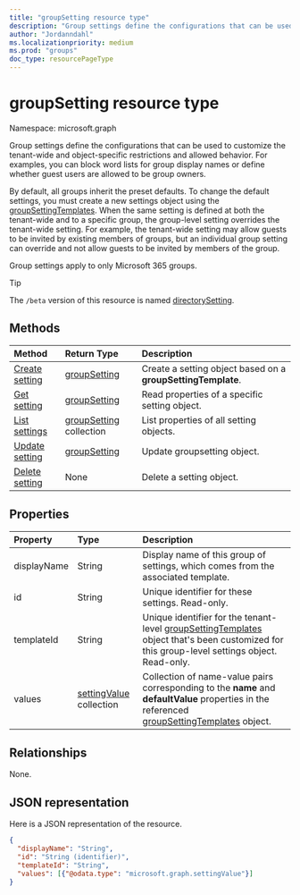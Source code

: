 ```yaml
---
title: "groupSetting resource type"
description: "Group settings define the configurations that can be used to customize the tenant-wide and object-specific restrictions and allowed behavior. For examples, you can block word lists for group display names or define whether guest users are allowed to be group owners."
author: "Jordanndahl"
ms.localizationpriority: medium
ms.prod: "groups"
doc_type: resourcePageType
---
```


# groupSetting resource type

Namespace: microsoft.graph

Group settings define the configurations that can be used to customize the tenant-wide and object-specific restrictions and allowed behavior. For examples, you can block word lists for group display names or define whether guest users are allowed to be group owners.

By default, all groups inherit the preset defaults. To change the default settings, you must create a new settings object using the [groupSettingTemplates](groupsettingtemplate.md). When the same setting is defined at both the tenant-wide and to a specific group, the group-level setting overrides the tenant-wide setting. For example, the tenant-wide setting may allow guests to be invited by existing members of groups, but an individual group setting can override and not allow guests to be invited by members of the group.

Group settings apply to only Microsoft 365 groups.

> [!TIP]
> The `/beta` version of this resource is named [directorySetting](../../beta/resources/directorysetting.md).

## Methods

| Method | Return Type | Description |
|:---------------|:--------|:----------|
|[Create setting](../api/group-post-settings.md) | [groupSetting](groupsetting.md) |Create a setting object based on a **groupSettingTemplate**.|
|[Get setting](../api/groupsetting-get.md) | [groupSetting](groupsetting.md) | Read properties of a specific setting object. |
|[List settings](../api/group-list-settings.md) | [groupSetting](groupsetting.md) collection | List properties of all setting objects. |
|[Update setting](../api/groupsetting-update.md) | [groupSetting](groupsetting.md) | Update groupsetting object. |
|[Delete setting](../api/groupsetting-delete.md) | None | Delete a setting object. |

## Properties

| Property | Type | Description |
|:---------------|:--------|:----------|
|displayName|String| Display name of this group of settings, which comes from the associated template. |
|id|String| Unique identifier for these settings. Read-only. |
|templateId|String| Unique identifier for the tenant-level [groupSettingTemplates](groupsettingtemplate.md) object that's been customized for this group-level settings object. Read-only. |
|values|[settingValue](settingvalue.md) collection| Collection of name-value pairs corresponding to the **name** and **defaultValue** properties in the referenced [groupSettingTemplates](groupsettingtemplate.md) object. |

## Relationships

None.

## JSON representation

Here is a JSON representation of the resource.

<!--{
  "blockType": "resource",
  "openType": true,
  "optionalProperties": [],
  "keyProperty": "id",
  "baseType": "microsoft.graph.entity",
  "@odata.type": "microsoft.graph.groupSetting"
}-->

```json
{
  "displayName": "String",
  "id": "String (identifier)",
  "templateId": "String",
  "values": [{"@odata.type": "microsoft.graph.settingValue"}]
}
```


<!-- uuid: 8fcb5dbc-d5aa-4681-8e31-b001d5168d79
2015-10-25 14:57:30 UTC -->
<!-- {
  "type": "#page.annotation",
  "description": "groupSetting resource",
  "keywords": "",
  "section": "documentation",
  "tocPath": ""
}-->

